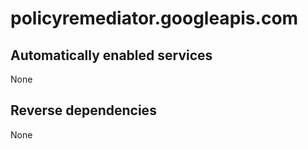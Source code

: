 # policyremediator.googleapis.com

## Automatically enabled services

None

## Reverse dependencies

None
